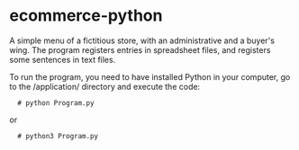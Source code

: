 # ecommerce-python

A simple menu of a fictitious store, with an administrative and a buyer's wing.
The program registers entries in spreadsheet files, and registers some sentences in text files.

To run the program, you need to have installed Python in your computer, go to the /application/ directory and execute the code:
```
  # python Program.py
```
or 

```
  # python3 Program.py
```
